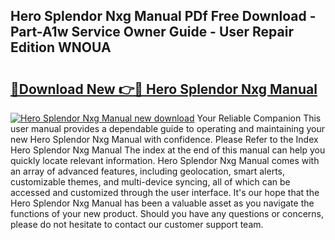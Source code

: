 ## Hero Splendor Nxg Manual PDf Free Download - Part-A1w Service Owner Guide - User Repair Edition WNOUA

# <h2><a href="http://bc74929.oget.top/?id=Hero+Splendor+Nxg+Manual">🔗Download New 👉🔴 Hero Splendor Nxg Manual</a></h2>

[![Hero Splendor Nxg Manual new download](https://i.imgur.com/5g1atiW.png)](http://bc74929.oget.top/?id=Hero+Splendor+Nxg+Manual)
Your Reliable Companion This user manual provides a dependable guide to operating and maintaining your new Hero Splendor Nxg Manual with confidence. Please Refer to the Index Hero Splendor Nxg Manual The index at the end of this manual can help you quickly locate relevant information. Hero Splendor Nxg Manual comes with an array of advanced features, including geolocation, smart alerts, customizable themes, and multi-device syncing, all of which can be accessed and customized through the user interface. It's our hope that the Hero Splendor Nxg Manual has been a valuable asset as you navigate the functions of your new product. Should you have any questions or concerns, please do not hesitate to contact our customer support team.
